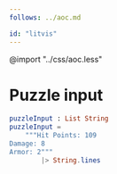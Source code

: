 ```yaml
---
follows: ../aoc.md

id: "litvis"
---
```


@import "../css/aoc.less"

# Puzzle input

```elm {l=hidden r}
puzzleInput : List String
puzzleInput =
    """Hit Points: 109
Damage: 8
Armor: 2"""
        |> String.lines
```

